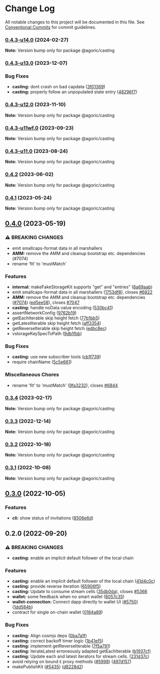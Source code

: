 # Change Log

All notable changes to this project will be documented in this file.
See [Conventional Commits](https://conventionalcommits.org) for commit guidelines.

### [0.4.3-u14.0](https://github.com/Agoric/agoric-sdk/compare/@agoric/casting@0.4.3-u13.0...@agoric/casting@0.4.3-u14.0) (2024-02-27)

**Note:** Version bump only for package @agoric/casting





### [0.4.3-u13.0](https://github.com/Agoric/agoric-sdk/compare/@agoric/casting@0.4.3-u12.0...@agoric/casting@0.4.3-u13.0) (2023-12-07)


### Bug Fixes

* **casting:** dont crash on bad capdata ([3f01369](https://github.com/Agoric/agoric-sdk/commit/3f0136994c0b4033c872f9593cabb19bab05f01c))
* **casting:** properly follow an unpopulated state entry ([48296f7](https://github.com/Agoric/agoric-sdk/commit/48296f78f783e8e5ae1e5fbe92ae10e5e7880837))



### [0.4.3-u12.0](https://github.com/Agoric/agoric-sdk/compare/@agoric/casting@0.4.3-u11wf.0...@agoric/casting@0.4.3-u12.0) (2023-11-10)

**Note:** Version bump only for package @agoric/casting





### [0.4.3-u11wf.0](https://github.com/Agoric/agoric-sdk/compare/@agoric/casting@0.4.3-u11.0...@agoric/casting@0.4.3-u11wf.0) (2023-09-23)

**Note:** Version bump only for package @agoric/casting





### [0.4.3-u11.0](https://github.com/Agoric/agoric-sdk/compare/@agoric/casting@0.4.2...@agoric/casting@0.4.3-u11.0) (2023-08-24)

**Note:** Version bump only for package @agoric/casting





### [0.4.2](https://github.com/Agoric/agoric-sdk/compare/@agoric/casting@0.4.1...@agoric/casting@0.4.2) (2023-06-02)

**Note:** Version bump only for package @agoric/casting





### [0.4.1](https://github.com/Agoric/agoric-sdk/compare/@agoric/casting@0.4.0...@agoric/casting@0.4.1) (2023-05-24)

**Note:** Version bump only for package @agoric/casting





## [0.4.0](https://github.com/Agoric/agoric-sdk/compare/@agoric/casting@0.3.2...@agoric/casting@0.4.0) (2023-05-19)


### ⚠ BREAKING CHANGES

* emit smallcaps-format data in all marshallers
* **AMM:**  remove the AMM and cleanup bootstrap etc. dependencies (#7074)
* rename 'fit' to 'mustMatch'

### Features

* **internal:** makeFakeStorageKit supports "get" and "entries" ([6a69aab](https://github.com/Agoric/agoric-sdk/commit/6a69aab5cb54faae5af631bbc2281e4fc4ede8e0))
* emit smallcaps-format data in all marshallers ([1753df8](https://github.com/Agoric/agoric-sdk/commit/1753df83465785b5ee71b250770c9b012d750ffc)), closes [#6822](https://github.com/Agoric/agoric-sdk/issues/6822)
* **AMM:**  remove the AMM and cleanup bootstrap etc. dependencies ([#7074](https://github.com/Agoric/agoric-sdk/issues/7074)) ([ed5ee58](https://github.com/Agoric/agoric-sdk/commit/ed5ee58a276fce3c55f19e4f6f662ed579896c2c)), closes [#7047](https://github.com/Agoric/agoric-sdk/issues/7047)
* **casting:** handle noData value encoding ([530bc41](https://github.com/Agoric/agoric-sdk/commit/530bc41854cc7f5e5749e97e87fabc6163a17864))
* assertNetworkConfig ([9762b19](https://github.com/Agoric/agoric-sdk/commit/9762b19b25ebcb4678faa389d39c4bab91e0c25c))
* getEachIterable skip height fetch ([77b1bb5](https://github.com/Agoric/agoric-sdk/commit/77b1bb589e90462bc7514347b8c62c236d72922e))
* getLatestIterable skip height fetch ([aff3354](https://github.com/Agoric/agoric-sdk/commit/aff335417d9553182d50a5b84a4aa7c7fb6ae430))
* getReverseIterable skip height fetch ([edbc8ec](https://github.com/Agoric/agoric-sdk/commit/edbc8ec2fab4a71e2675f5cc608f25d27b43b524))
* vstorageKeySpecToPath ([9db1fbb](https://github.com/Agoric/agoric-sdk/commit/9db1fbb1328c28282db972b3e130e2ee3515b87d))


### Bug Fixes

* **casting:** use new subscriber tools ([cb1f739](https://github.com/Agoric/agoric-sdk/commit/cb1f739c36c28befa2ab097bfc9b86686dbe57c3))
* require chainName ([5c5e661](https://github.com/Agoric/agoric-sdk/commit/5c5e661f444add3e1544c931c475a3a266a080de))


### Miscellaneous Chores

* rename 'fit' to 'mustMatch' ([9fa3232](https://github.com/Agoric/agoric-sdk/commit/9fa32324f84bfb85de9e99e0c9ad277b8017b50e)), closes [#6844](https://github.com/Agoric/agoric-sdk/issues/6844)



### [0.3.4](https://github.com/Agoric/agoric-sdk/compare/@agoric/casting@0.3.3...@agoric/casting@0.3.4) (2023-02-17)

**Note:** Version bump only for package @agoric/casting





### [0.3.3](https://github.com/Agoric/agoric-sdk/compare/@agoric/casting@0.3.2...@agoric/casting@0.3.3) (2022-12-14)

**Note:** Version bump only for package @agoric/casting





### [0.3.2](https://github.com/Agoric/agoric-sdk/compare/@agoric/casting@0.3.1...@agoric/casting@0.3.2) (2022-10-18)

**Note:** Version bump only for package @agoric/casting





### [0.3.1](https://github.com/Agoric/agoric-sdk/compare/@agoric/casting@0.3.0...@agoric/casting@0.3.1) (2022-10-08)

**Note:** Version bump only for package @agoric/casting





## [0.3.0](https://github.com/Agoric/agoric-sdk/compare/@agoric/casting@0.2.0...@agoric/casting@0.3.0) (2022-10-05)


### Features

* **cli:** show status of invitations ([8506e6d](https://github.com/Agoric/agoric-sdk/commit/8506e6d87ef331e781c9d2e2251fdcf48e784e04))



## 0.2.0 (2022-09-20)


### ⚠ BREAKING CHANGES

* **casting:** enable an implicit default follower of the local chain

### Features

* **casting:** enable an implicit default follower of the local chain ([41d4c0c](https://github.com/Agoric/agoric-sdk/commit/41d4c0c0326ec71ede4a6a5b101ae5c8a4339aa0))
* **casting:** provide reverse iteration ([65906f5](https://github.com/Agoric/agoric-sdk/commit/65906f553908ae5200a96307e78ec505060cb43b))
* **casting:** Update to consume stream cells ([35db0da](https://github.com/Agoric/agoric-sdk/commit/35db0daed7f8315222fa87cbf9c50e4e2ee8d225)), closes [#5366](https://github.com/Agoric/agoric-sdk/issues/5366)
* **wallet:** some feedback when no smart wallet ([8057c35](https://github.com/Agoric/agoric-sdk/commit/8057c35d2a89b9d80d31c1da10279c248b3c6e68))
* **wallet-connection:** Connect dapp directly to wallet UI ([#5750](https://github.com/Agoric/agoric-sdk/issues/5750)) ([1dd584b](https://github.com/Agoric/agoric-sdk/commit/1dd584b195212705b1f74a8c89b7f3f121640e41))
* contract for single on-chain wallet ([0184a89](https://github.com/Agoric/agoric-sdk/commit/0184a89403a3719f21dc61de37865512cdc819ae))


### Bug Fixes

* **casting:** Align cosmjs deps ([0ba7a1f](https://github.com/Agoric/agoric-sdk/commit/0ba7a1f7a18d4f83afa04b3637f432fdd72f3cd8))
* **casting:** correct backoff timer logic ([1b41ef5](https://github.com/Agoric/agoric-sdk/commit/1b41ef56bec54f89296376a0677c421f66baabba))
* **casting:** implement getReverseIterable ([7f5a791](https://github.com/Agoric/agoric-sdk/commit/7f5a79170a11560567406ebb02234dbef20ca07a))
* **casting:** iterateLatest erroneously adapted getEachIterable ([b1937cf](https://github.com/Agoric/agoric-sdk/commit/b1937cf8fbd8685b5078ad5d312b4aa1b173a9ae))
* **casting:** Update each and latest iterators for stream cells. ([231d37c](https://github.com/Agoric/agoric-sdk/commit/231d37c4cd87785c20b70eb270384a50e010b3b7))
* avoid relying on bound `E` proxy methods ([#5998](https://github.com/Agoric/agoric-sdk/issues/5998)) ([497d157](https://github.com/Agoric/agoric-sdk/commit/497d157d29cc8dda58eca9e07c24b57731647074))
* makePublishKit ([#5435](https://github.com/Agoric/agoric-sdk/issues/5435)) ([d8228d2](https://github.com/Agoric/agoric-sdk/commit/d8228d272cfe18aa2fba713fb5acc4e84eaa1e39))

